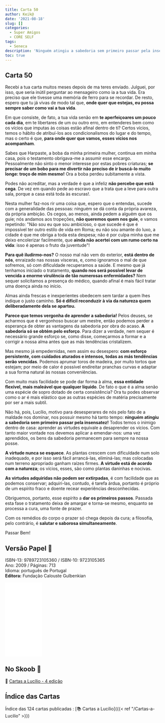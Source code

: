 ```yaml
---
title: Carta 50
author: Keik@
date: '2021-08-18'
slug: []
categories:
  - Super Amigos
  - CORE SELF
tags:
  - Seneca
description: 'Ninguém atingiu a sabedoria sem primeiro passar pela insensatez! Todos temos o inimigo dentro de casa'
toc: true
---
```


## Carta 50

Recebi a tua carta muitos meses depois de ma teres enviado. Julguei, por isso, que seria inútil perguntar ao mensageiro como ia a tua vida. Era preciso que ele tivesse uma memória de ferro para se recordar. De resto, espero que tu já vivas de modo tal que, **onde quer que estejas, eu possa sempre saber como vai a tua vida**. 

Em que consiste, de fato, a tua vida senão em **te aperfeiçoares um pouco cada dia**, em te libertares de um ou outro erro, em entenderes bem como os vícios que imputas às coisas estão afinal dentro de ti? Certos vícios, temos o hábito de atribuí-los aos condicionalismos do lugar e do tempo, mas o certo é que, **para onde quer que vamos, esses vícios nos acompanham**. 

Sabes que Harpaste, a boba da minha primeira mulher, continua em minha casa, pois o testamento obrigava-me a assumir esse encargo. Pessoalmente não sinto o menor interesse por estas pobres criaturas; **se precisar de um bobo para me divertir não preciso de ir buscá-lo muito longe: troço de mim mesmo!** Ora a boba perdeu subitamente a vista.

Podes não acreditar, mas a verdade é que a infeliz **não percebe que está cega**. De vez em quando pede ao escravo que a trata que a leve para outra sala, porque a casa está toda às escuras!. 

Nesta mulher faz-nos rir uma coisa que, espero que o entendas, sucede com a generalidade das pessoas: ninguém se dá conta da própria avareza, da própria ambição. Os cegos, ao menos, ainda pedem a alguém que os guie; nós andamos aos tropeções, **não queremos quem nos guie**, e vamos repetindo: "Não sou eu que sou ambicioso, o que sucede é que é impossível ter outro estilo de vida em Roma; eu não sou amante do luxo, a cidade é que me obriga a toda esta despesa; não é por culpa minha que me deixo encolerizar facilmente, que **ainda não acertei com um rumo certo na vida**: isso é apenas o fruto da juventude"!

**Para quê iludirmo-nos?** O nosso mal não vem do exterior, **está dentro de nós**, enraizado nas nossas vísceras, e, como ignoramos o mal de que sofremos, só com dificuldade recuperamos a saúde. E mesmo que já tenhamos iniciado o tratamento, **quando nos será possível levar de vencida a enorme virulência de tão numerosas enfermidades?** Nem sequer solicitamos a presença do médico, quando afinal é mais fácil tratar uma doença ainda no início.

Almas ainda frescas e inexperientes obedecem sem tardar a quem lhes indique o justo caminho. **Só é difícil reconduzir à via da natureza quem deliberadamente dela se apartou.**

**Parece que temos vergonha de aprender a sabedoria!** Pelos deuses, se acharmos que é vergonhoso buscar um mestre, então podemos perder a esperança de obter as vantagens da sabedoria por obra do acaso. **A sabedoria só se obtém pelo esforço**. Para dizer a verdade, nem sequer é necessário grande esforço se, como disse, começarmos a formar e a corrigir a nossa alma antes que as más tendências cristalizem. 

Mas mesmo já empedernidas, nem assim eu desespero: **com esforço persistente, com cuidados aturados e intensos, todas as más tendências serão vencidas**. Podemos aprumar toros de madeira, por muito tortos que estejam; por meio de calor é possível endireitar pranchas curvas e adaptar a sua forma natural às nossas conveniências. 

Com muito mais facilidade se pode dar forma à alma, **essa entidade flexível, mais maleável que qualquer líquido**. De fato o que é a alma senão uma espécie de sopro dotado de certa consistência? Ora tu podes observar como o ar é mais elástico que as outras espécies de matéria precisamente por ser a mais subtil. 

Não há, pois, Lucílio, motivo para desesperares de nós pelo fato de a maldade nos dominar, nos possuir mesmo há tanto tempo: **ninguém atingiu a sabedoria sem primeiro passar pela insensatez!** Todos temos o inimigo dentro de casa: aprender as virtudes equivale a desaprender os vícios. Com tanto maior vontade nos devemos aplicar a emendar-nos: uma vez aprendidos, os bens da sabedoria permanecem para sempre na nossa posse.

**A virtude nunca se esquece**. As plantas crescem com dificuldade num solo inadequado, e por isso será fácil arrancá-las, eliminá-las; mas colocadas num terreno apropriado ganham raízes firmes. **A virtude está de acordo com a natureza**; os vícios, esses, são como plantas daninhas e nocivas. 

**As virtudes adquiridas não podem ser extirpadas**, é com facilidade que as podemos conservar; adquiri-las, contudo, é tarefa árdua, portanto é próprio de um espírito fraco e doente recear experiências desconhecidas. 

Obriguemos, portanto, esse espírito a **dar os primeiros passos**. Passada esta fase o tratamento deixa de amargar e torna-se mesmo, enquanto se processa a cura, uma fonte de prazer. 

Com os remédios do corpo o prazer só chega depois da cura; a filosofia, pelo contrário, é **salutar e saborosa simultaneamente**.

Passar Bem!

## Versão Papel :book:

ISBN-13: 9789723105360 / ISBN-10: 9723105365  
Ano: 2009 / Páginas: 713  
Idioma: português de Portugal   
**Editora:** Fundação Calouste Gulbenkian

<iframe style="width:120px;height:240px;" marginwidth="0" marginheight="0" scrolling="no" frameborder="0" src="//ws-na.amazon-adsystem.com/widgets/q?ServiceVersion=20070822&OneJS=1&Operation=GetAdHtml&MarketPlace=BR&source=ac&ref=tf_til&ad_type=product_link&tracking_id=mundodekeika-20&marketplace=amazon&amp;region=BR&placement=9723105365&asins=9723105365&linkId=fb8dc16224bc0c2b7943ec769c5b5905&show_border=true&link_opens_in_new_window=true&price_color=333333&title_color=0066c0&bg_color=ffffff">
    </iframe>


## No Skoob :eagle:

:book: [Cartas a Lucílio - 4 edição](https://www.skoob.com.br/cartas-a-lucilio-37684ed41245.html)


## Índice das Cartas

Índice das 124 cartas publicadas : [📚 Cartas a Lucílio]({{< ref "/Cartas-a-Lucilio" >}})































